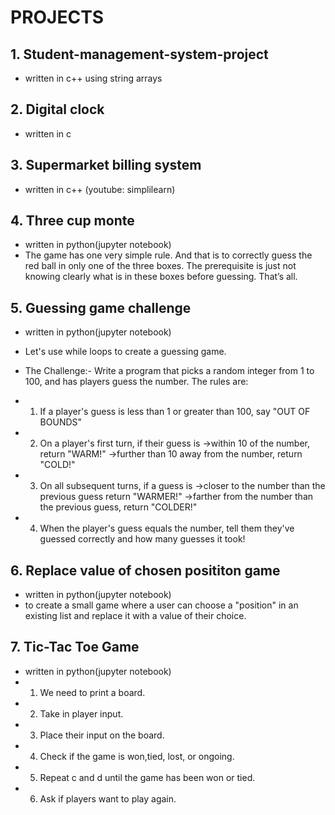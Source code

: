 # PROJECTS
## 1. Student-management-system-project
* written in c++ using string arrays

## 2. Digital clock
* written in c 

## 3. Supermarket billing system
* written in c++ (youtube: simplilearn)

## 4. Three cup monte
* written in python(jupyter notebook)
* The game has one very simple rule. And that is to correctly guess the red ball in only one of the three boxes. The prerequisite is just not knowing clearly what is in these boxes before guessing. That’s all.

## 5. Guessing game challenge
* written in python(jupyter notebook)
* Let's use while loops to create a guessing game.
* The Challenge:- Write a program that picks a random integer from 1 to 100, and has players guess the number. The rules are:

* 1. If a player's guess is less than 1 or greater than 100, say "OUT OF BOUNDS"
* 2. On a player's first turn, if their guess is
->within 10 of the number, return "WARM!"
->further than 10 away from the number, return "COLD!"
* 3. On all subsequent turns, if a guess is
->closer to the number than the previous guess return "WARMER!"
->farther from the number than the previous guess, return "COLDER!"
* 4. When the player's guess equals the number, tell them they've guessed correctly and how many guesses it took!

## 6. Replace value of chosen posititon game
* written in python(jupyter notebook)
* to create a small game where a user can choose a "position" in an existing list and replace it with a value of their choice.

## 7. Tic-Tac Toe Game
* written in python(jupyter notebook)
* 1. We need to print a board.
* 2. Take in player input.
* 3. Place their input on the board.
* 4. Check if the game is won,tied, lost, or ongoing.
* 5. Repeat c and d until the game has been won or tied.
* 6. Ask if players want to play again.
